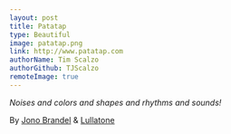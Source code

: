 ```yaml
---
layout: post
title: Patatap
type: Beautiful
image: patatap.png
link: http://www.patatap.com
authorName: Tim Scalzo
authorGithub: TJScalzo
remoteImage: true
---
```


_Noises and colors and shapes and rhythms and sounds!_

By [Jono Brandel](http://jonobr1.com) & [Lullatone](http://www.lullatone.com)
